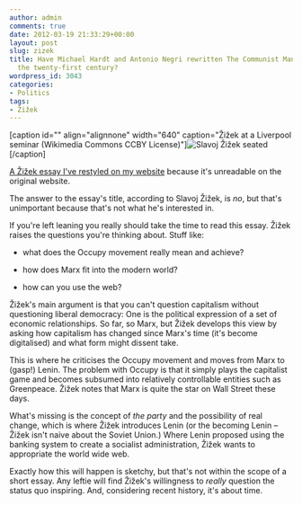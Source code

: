 ```yaml
---
author: admin
comments: true
date: 2012-03-19 21:33:29+00:00
layout: post
slug: zizek
title: Have Michael Hardt and Antonio Negri rewritten The Communist Manifesto for
  the twenty-first century?
wordpress_id: 3043
categories:
- Politics
tags:
- Žižek
---
```


[caption id="" align="alignnone" width="640" caption="Žižek at a Liverpool seminar (Wikimedia Commons CCBY License)"]![Slavoj Žižek seated](http://upload.wikimedia.org/wikipedia/commons/thumb/1/1d/Slavoj_Zizek_in_Liverpool_2.jpg/640px-Slavoj_Zizek_in_Liverpool_2.jpg)[/caption]

[A Žižek essay I've restyled on my website](http://leonpaternoster.com/labs/zizek.html) because it's unreadable on the original website.

The answer to the essay's title, according to Slavoj Žižek, is _no_, but that's unimportant because that's not what he's interested in.

If you're left leaning you really should take the time to read this essay. Žižek raises the questions you're thinking about. Stuff like:



	
  * what does the Occupy movement really mean and achieve?

	
  * how does Marx fit into the modern world?

	
  * how can you use the web?


Žižek's main argument is that you can't question capitalism without questioning liberal democracy: One is the political expression of a set of economic relationships. So far, so Marx, but Žižek develops this view by asking how capitalism has changed since Marx's time (it's become digitalised) and what form might dissent take.

This is where he criticises the Occupy movement and moves from Marx to (gasp!) Lenin. The problem with Occupy is that it simply plays the capitalist game and becomes subsumed into relatively controllable entities such as Greenpeace. Žižek notes that Marx is quite the star on Wall Street these days.

What's missing is the concept of _the party_ and the possibility of real change, which is where Žižek introduces Lenin (or the becoming Lenin – Žižek isn't naive about the Soviet Union.) Where Lenin proposed using the banking system to create a socialist administration, Žižek wants to appropriate the world wide web.

Exactly how this will happen is sketchy, but that's not within the scope of a short essay. Any leftie will find Žižek's willingness to _really_ question the status quo inspiring. And, considering recent history, it's about time.
